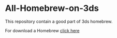# All-Homebrew-on-3ds
This repository contain a good part of 3ds homebrew.

For download a Homebrew [click here](https://github.com/Ghost0159/All-Homebrew-on-3ds/releases/)
